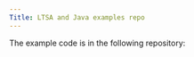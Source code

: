 ```yaml
---
Title: LTSA and Java examples repo
---
```


The example code is in the following repository:

```git clone git://scg.unibe.ch/lectures-cp-examples
```
